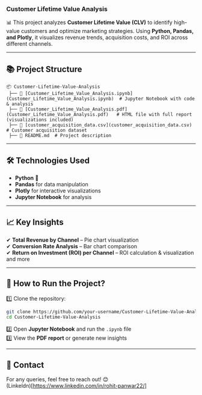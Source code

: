 ### **Customer Lifetime Value Analysis**  

📊 This project analyzes **Customer Lifetime Value (CLV)** to identify high-value customers and optimize marketing strategies. Using **Python, Pandas, and Plotly**, it visualizes revenue trends, acquisition costs, and ROI across different channels.  

---

## **📚 Project Structure**  
```
📦 Customer-Lifetime-Value-Analysis  
 ├── 📄 [Customer_Lifetime_Value_Analysis.ipynb](Customer_Lifetime_Value_Analysis.ipynb)  # Jupyter Notebook with code & analysis  
 ├── 📄 [Customer_Lifetime_Value_Analysis.pdf](Customer_Lifetime_Value_Analysis.pdf)   # HTML file with full report (visualizations included)  
 ├── 📄 [customer_acquisition_data.csv](customer_acquisition_data.csv)  # Customer acquisition dataset  
 ├── 📄 README.md  # Project description  
```

---

## **🛠️ Technologies Used**  
- **Python** 🐍  
- **Pandas** for data manipulation  
- **Plotly** for interactive visualizations  
- **Jupyter Notebook** for analysis  

---

## **📈 Key Insights**  
✔ **Total Revenue by Channel** – Pie chart visualization  
✔ **Conversion Rate Analysis** – Bar chart comparison  
✔ **Return on Investment (ROI) per Channel** – ROI calculation & visualization and more

---

## **🚀 How to Run the Project?**  
1️⃣ Clone the repository:  
   ```sh
   git clone https://github.com/your-username/Customer-Lifetime-Value-Analysis.git
   cd Customer-Lifetime-Value-Analysis
   ```  
2️⃣ Open **Jupyter Notebook** and run the `.ipynb` file  
3️⃣ View the **PDF report** or generate new insights  

---

## **📢 Contact**  
For any queries, feel free to reach out! 😊  
(Linkeldn)[https://www.linkedin.com/in/rohit-panwar22/]

